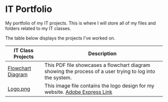 # IT Portfolio

My portfolio of my IT projects. This is where I will store all of my files and folders related to my IT classes.

The table below displays the projects I've worked on.

| IT Class Projects | Description |
| ----------------- | ----------- |
| [Flowchart Diagram](https://github.com/AllySakura/Ally-IT-Support-Degree/blob/9242df9ed5718e5092b3df6110672e56cd681c43/PasswordLogic.pdf) | This PDF file showcases a flowchart diagram showing the process of a user trying to log into the system. |
| [Logo.png](https://github.com/AllySakura/Ally-IT-Support-Degree/blob/fc85343f2065c1e5b697f511792d7ae46d50948c/Logo.png) | This image file contains the logo design for my website.  [Adobe Express Link](https://new.express.adobe.com/publishedV2/urn:aaid:sc:VA6C2:5ecdcfce-06b5-49b7-a7da-28fb9a39abe3?promoid=Y69SGM5H&mv=other)|
